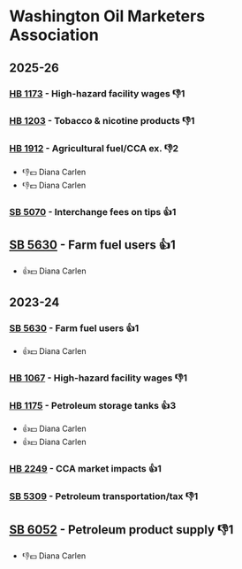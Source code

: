 # Washington Oil Marketers Association
## 2025-26

### [HB 1173](/bill/2025-26/hb/1173/) - High-hazard facility wages  👎1 

### [HB 1203](/bill/2025-26/hb/1203/) - Tobacco & nicotine products  👎1 

### [HB 1912](/bill/2025-26/hb/1912/) - Agricultural fuel/CCA ex.  👎2 
* 👎💵 Diana Carlen
* 👎💵 Diana Carlen

### [SB 5070](/bill/2025-26/sb/5070/) - Interchange fees on tips 👍1  

## [SB 5630](/bill/2025-26/sb/5630/) - Farm fuel users 👍1  
* 👍💵 Diana Carlen

## 2023-24

### [SB 5630](/bill/2023-24/sb/5630/) - Farm fuel users 👍1  
* 👍💵 Diana Carlen

### [HB 1067](/bill/2023-24/hb/1067/) - High-hazard facility wages  👎1 

### [HB 1175](/bill/2023-24/hb/1175/) - Petroleum storage tanks 👍3  
* 👍💵 Diana Carlen
* 👍💵 Diana Carlen

### [HB 2249](/bill/2023-24/hb/2249/) - CCA market impacts 👍1  

### [SB 5309](/bill/2023-24/sb/5309/) - Petroleum transportation/tax  👎1 

## [SB 6052](/bill/2023-24/sb/6052/) - Petroleum product supply  👎1 
* 👎💵 Diana Carlen
